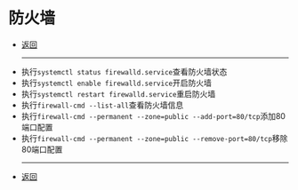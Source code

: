 # 防火墙

- [返回](index.md)
  ***
- 执行`systemctl status firewalld.service`查看防火墙状态
- 执行`systemctl enable firewalld.service`开启防火墙
- 执行`systemctl restart firewalld.service`重启防火墙
- 执行`firewall-cmd --list-all`查看防火墙信息
- 执行`firewall-cmd --permanent --zone=public --add-port=80/tcp`添加80端口配置
- 执行`firewall-cmd --permanent --zone=public --remove-port=80/tcp`移除80端口配置
  ***
- [返回](index.md)